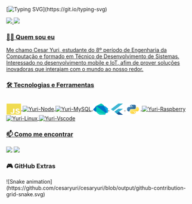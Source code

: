 [![Typing SVG](https://readme-typing-svg.demolab.com?font=Fira+Code&duration=4000&pause=500&color=2C9ACA&random=false&width=435&lines=Ol%C3%A1%2C+me+chamo+Cesar+Yuri!+;Seja+bem+vindo+a+este+perfil!)](https://git.io/typing-svg)

<div>
  <a href="https://github.com/cesaryuri">
    <img height="180em" src="https://github-readme-stats.vercel.app/api/top-langs/?username=cesaryuri&layout=compact&langs_count=7&theme=algolia"/>
    <img loading="lazy" height="180em" src="https://github-readme-stats.vercel.app/api?username=cesaryuri&show_icons=true&theme=algolia&include_all_commits=true&count_private=true"/>

</div>

### 👨‍💻 Quem sou eu
Me chamo Cesar Yuri, estudante do 8º período de Engenharia da Computação e formado em Técnico de Desenvolvimento de Sistemas. Interessado no desenvolvimento mobile e IoT, afim de prover soluções inovadoras que interajam com o mundo ao nosso redor.

### 🛠 Tecnologias e Ferramentas
<div style="display: inline_block"><br>
  <img align="center" alt="Yuri-Js" height="30" width="40" src="https://raw.githubusercontent.com/devicons/devicon/master/icons/javascript/javascript-plain.svg">
  <img align="center" alt="Yuri-Node" height="30" width="40" src="https://cdn.jsdelivr.net/gh/devicons/devicon/icons/nodejs/nodejs-original-wordmark.svg">
  <img align="center" alt="Yuri-MySQL" height="30" width="40" src="https://cdn.jsdelivr.net/gh/devicons/devicon/icons/mysql/mysql-original.svg">
  <img align="center" alt="Yuri-Dart" height="30" width="40" src="https://raw.githubusercontent.com/devicons/devicon/master/icons/dart/dart-original.svg">
  <img align="center" alt="Yuri-Flutter" height="30" width="40" src="https://raw.githubusercontent.com/devicons/devicon/master/icons/flutter/flutter-original.svg">
  <img align="center" alt="Yuri-Python" height="30" width="40" src="https://raw.githubusercontent.com/devicons/devicon/master/icons/python/python-original.svg">
  <img align="center" alt="Yuri-Raspberry" height="30" width="40" src="https://cdn.jsdelivr.net/gh/devicons/devicon/icons/raspberrypi/raspberrypi-original.svg">
  <img align="center" alt="Yuri-Linux" height="30" width="40" src="https://cdn.jsdelivr.net/gh/devicons/devicon/icons/linux/linux-original.svg">
  <img align="center" alt="Yuri-Vscode" height="30" width="40" src="https://cdn.jsdelivr.net/gh/devicons/devicon/icons/vscode/vscode-original.svg">
</div>

### 📫 Como me encontrar
<div> 
  <a href="https://www.linkedin.com/in/cesar-yuri" target="_blank"><img src="https://img.shields.io/badge/-LinkedIn-%230077B5?style=for-the-badge&logo=linkedin&logoColor=white" target="_blank"></a> 
  <a href="mailto:cesaryurisam@gmail.com"><img src="https://img.shields.io/badge/-Gmail-%23333?style=for-the-badge&logo=gmail&logoColor=white" target="_blank"></a>
</div>

### 🎮 GitHub Extras
<div>
![Snake animation](https://github.com/cesaryuri/cesaryuri/blob/output/github-contribution-grid-snake.svg)
</div>
